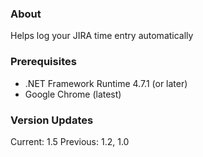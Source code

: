 

### About
Helps log your JIRA time entry automatically


### Prerequisites
- .NET Framework Runtime 4.7.1 (or later)
- Google Chrome (latest)


### Version Updates
Current: 1.5
Previous: 1.2, 1.0
